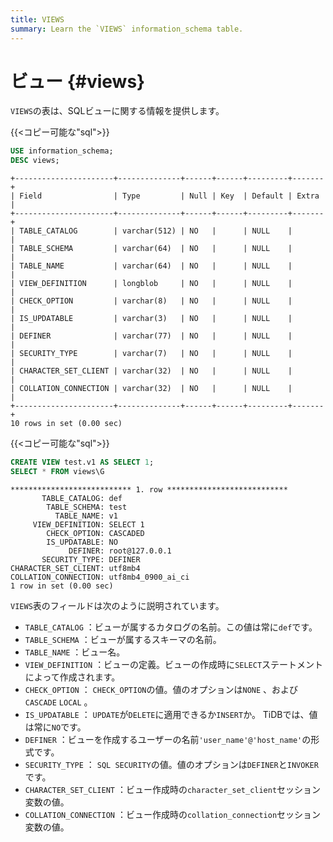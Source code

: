 ```yaml
---
title: VIEWS
summary: Learn the `VIEWS` information_schema table.
---
```


# ビュー {#views}

`VIEWS`の表は、SQLビューに関する情報を提供します。

{{&lt;コピー可能な&quot;sql&quot;&gt;}}

```sql
USE information_schema;
DESC views;
```

```
+----------------------+--------------+------+------+---------+-------+
| Field                | Type         | Null | Key  | Default | Extra |
+----------------------+--------------+------+------+---------+-------+
| TABLE_CATALOG        | varchar(512) | NO   |      | NULL    |       |
| TABLE_SCHEMA         | varchar(64)  | NO   |      | NULL    |       |
| TABLE_NAME           | varchar(64)  | NO   |      | NULL    |       |
| VIEW_DEFINITION      | longblob     | NO   |      | NULL    |       |
| CHECK_OPTION         | varchar(8)   | NO   |      | NULL    |       |
| IS_UPDATABLE         | varchar(3)   | NO   |      | NULL    |       |
| DEFINER              | varchar(77)  | NO   |      | NULL    |       |
| SECURITY_TYPE        | varchar(7)   | NO   |      | NULL    |       |
| CHARACTER_SET_CLIENT | varchar(32)  | NO   |      | NULL    |       |
| COLLATION_CONNECTION | varchar(32)  | NO   |      | NULL    |       |
+----------------------+--------------+------+------+---------+-------+
10 rows in set (0.00 sec)
```

{{&lt;コピー可能な&quot;sql&quot;&gt;}}

```sql
CREATE VIEW test.v1 AS SELECT 1;
SELECT * FROM views\G
```

```
*************************** 1. row ***************************
       TABLE_CATALOG: def
        TABLE_SCHEMA: test
          TABLE_NAME: v1
     VIEW_DEFINITION: SELECT 1
        CHECK_OPTION: CASCADED
        IS_UPDATABLE: NO
             DEFINER: root@127.0.0.1
       SECURITY_TYPE: DEFINER
CHARACTER_SET_CLIENT: utf8mb4
COLLATION_CONNECTION: utf8mb4_0900_ai_ci
1 row in set (0.00 sec)
```

`VIEWS`表のフィールドは次のように説明されています。

-   `TABLE_CATALOG` ：ビューが属するカタログの名前。この値は常に`def`です。
-   `TABLE_SCHEMA` ：ビューが属するスキーマの名前。
-   `TABLE_NAME` ：ビュー名。
-   `VIEW_DEFINITION` ：ビューの定義。ビューの作成時に`SELECT`ステートメントによって作成されます。
-   `CHECK_OPTION` ： `CHECK_OPTION`の値。値のオプションは`NONE` 、および`CASCADE` `LOCAL` 。
-   `IS_UPDATABLE` ： `UPDATE`が`DELETE`に適用できるか`INSERT`か。 TiDBでは、値は常に`NO`です。
-   `DEFINER` ：ビューを作成するユーザーの名前`'user_name'@'host_name'`の形式です。
-   `SECURITY_TYPE` ： `SQL SECURITY`の値。値のオプションは`DEFINER`と`INVOKER`です。
-   `CHARACTER_SET_CLIENT` ：ビュー作成時の`character_set_client`セッション変数の値。
-   `COLLATION_CONNECTION` ：ビュー作成時の`collation_connection`セッション変数の値。
